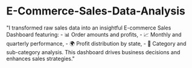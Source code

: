 # E-Commerce-Sales-Data-Analysis
"I transformed raw sales data into an insightful E-commerce Sales Dashboard featuring: - 📊 Order amounts and profits, - 📈 Monthly and quarterly performance, - 🌍 Profit distribution by state, - 🛒 Category and sub-category analysis.  This dashboard drives business decisions and enhances sales strategies."
